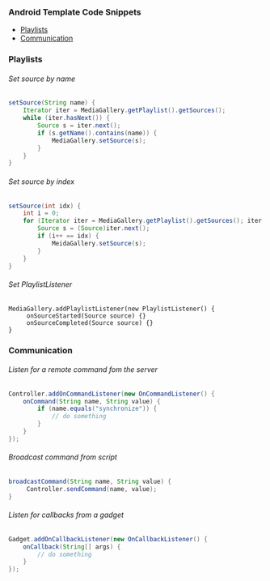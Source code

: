 ### Android Template Code Snippets

* [Playlists](#playlists)
* [Communication](#communication)

### Playlists

###### Set source by name

```java
setSource(String name) {
    Iterator iter = MediaGallery.getPlaylist().getSources();
    while (iter.hasNext()) {
        Source s = iter.next();
        if (s.getName().contains(name)) {
            MediaGallery.setSource(s);
        }
    }
}
```

###### Set source by index

```java
setSource(int idx) {
    int i = 0;
    for (Iterator iter = MediaGallery.getPlaylist().getSources(); iter.hasNext();) {
        Source s = (Source)iter.next();
        if (i++ == idx) {
            MeidaGallery.setSource(s);
        }
    }
}
```

###### Set PlaylistListener

```
MediaGallery.addPlaylistListener(new PlaylistListener() {
     onSourceStarted(Source source) {}
     onSourceCompleted(Source source) {}
}
```


### Communication

###### Listen for a remote command fom the server

```java
Controller.addOnCommandListener(new OnCommandListener() {
    onCommand(String name, String value) {
        if (name.equals("synchronize")) {
            // do something
        }
    }
});
```
###### Broadcast command from script

```java
broadcastCommand(String name, String value) {
     Controller.sendCommand(name, value);
}
```

###### Listen for callbacks from a gadget

```java
Gadget.addOnCallbackListener(new OnCallbackListener() {
    onCallback(String[] args) {
        // do something
    }
});

